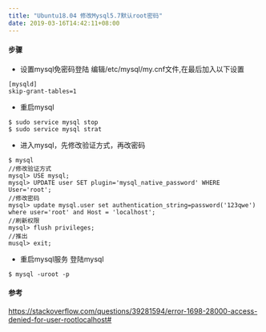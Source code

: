 ```yaml
---
title: "Ubuntu18.04 修改Mysql5.7默认root密码"
date: 2019-03-16T14:42:11+08:00
---
```


#### 步骤
* 设置mysql免密码登陆
  编辑/etc/mysql/my.cnf文件,在最后加入以下设置
```aidl
[mysqld]
skip-grant-tables=1
```
* 重启mysql
```aidl
$ sudo service mysql stop
$ sudo service mysql strat
```
<!--more-->

* 进入mysql，先修改验证方式，再改密码
```aidl
$ mysql
//修改验证方式
mysql> USE mysql;
mysql> UPDATE user SET plugin='mysql_native_password' WHERE User='root';
//修改密码
mysql> update mysql.user set authentication_string=password('123qwe') where user='root' and Host = 'localhost';
//刷新权限
mysql> flush privileges;
//推出
musql> exit;
```

* 重启mysql服务 登陆mysql
```aidl
$ mysql -uroot -p
```

#### 参考
https://stackoverflow.com/questions/39281594/error-1698-28000-access-denied-for-user-rootlocalhost#


